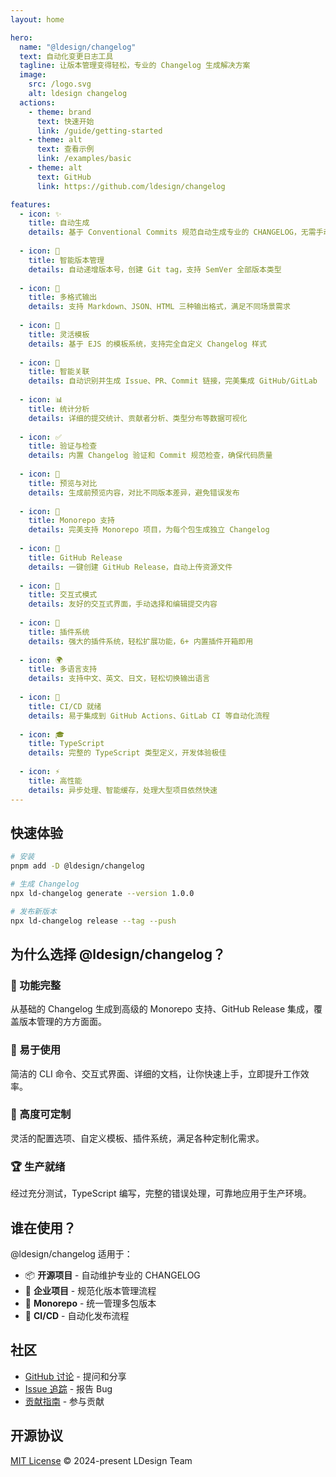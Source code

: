 ```yaml
---
layout: home

hero:
  name: "@ldesign/changelog"
  text: 自动化变更日志工具
  tagline: 让版本管理变得轻松，专业的 Changelog 生成解决方案
  image:
    src: /logo.svg
    alt: ldesign changelog
  actions:
    - theme: brand
      text: 快速开始
      link: /guide/getting-started
    - theme: alt
      text: 查看示例
      link: /examples/basic
    - theme: alt
      text: GitHub
      link: https://github.com/ldesign/changelog

features:
  - icon: ✨
    title: 自动生成
    details: 基于 Conventional Commits 规范自动生成专业的 CHANGELOG，无需手动维护
  
  - icon: 📌
    title: 智能版本管理
    details: 自动递增版本号，创建 Git tag，支持 SemVer 全部版本类型
  
  - icon: 📑
    title: 多格式输出
    details: 支持 Markdown、JSON、HTML 三种输出格式，满足不同场景需求
  
  - icon: 🎨
    title: 灵活模板
    details: 基于 EJS 的模板系统，支持完全自定义 Changelog 样式
  
  - icon: 🔗
    title: 智能关联
    details: 自动识别并生成 Issue、PR、Commit 链接，完美集成 GitHub/GitLab
  
  - icon: 📊
    title: 统计分析
    details: 详细的提交统计、贡献者分析、类型分布等数据可视化
  
  - icon: ✅
    title: 验证与检查
    details: 内置 Changelog 验证和 Commit 规范检查，确保代码质量
  
  - icon: 👀
    title: 预览与对比
    details: 生成前预览内容，对比不同版本差异，避免错误发布
  
  - icon: 🎯
    title: Monorepo 支持
    details: 完美支持 Monorepo 项目，为每个包生成独立 Changelog
  
  - icon: 🚀
    title: GitHub Release
    details: 一键创建 GitHub Release，自动上传资源文件
  
  - icon: 💬
    title: 交互式模式
    details: 友好的交互式界面，手动选择和编辑提交内容
  
  - icon: 🔌
    title: 插件系统
    details: 强大的插件系统，轻松扩展功能，6+ 内置插件开箱即用
  
  - icon: 🌍
    title: 多语言支持
    details: 支持中文、英文、日文，轻松切换输出语言
  
  - icon: 🤖
    title: CI/CD 就绪
    details: 易于集成到 GitHub Actions、GitLab CI 等自动化流程
  
  - icon: 🎓
    title: TypeScript
    details: 完整的 TypeScript 类型定义，开发体验极佳
  
  - icon: ⚡
    title: 高性能
    details: 异步处理、智能缓存，处理大型项目依然快速
---
```


## 快速体验

```bash
# 安装
pnpm add -D @ldesign/changelog

# 生成 Changelog
npx ld-changelog generate --version 1.0.0

# 发布新版本
npx ld-changelog release --tag --push
```

## 为什么选择 @ldesign/changelog？

### 🎯 功能完整

从基础的 Changelog 生成到高级的 Monorepo 支持、GitHub Release 集成，覆盖版本管理的方方面面。

### 💎 易于使用

简洁的 CLI 命令、交互式界面、详细的文档，让你快速上手，立即提升工作效率。

### 🔧 高度可定制

灵活的配置选项、自定义模板、插件系统，满足各种定制化需求。

### 🏆 生产就绪

经过充分测试，TypeScript 编写，完整的错误处理，可靠地应用于生产环境。

## 谁在使用？

@ldesign/changelog 适用于：

- 📦 **开源项目** - 自动维护专业的 CHANGELOG
- 🏢 **企业项目** - 规范化版本管理流程
- 🔨 **Monorepo** - 统一管理多包版本
- 🤖 **CI/CD** - 自动化发布流程

## 社区

- [GitHub 讨论](https://github.com/ldesign/changelog/discussions) - 提问和分享
- [Issue 追踪](https://github.com/ldesign/changelog/issues) - 报告 Bug
- [贡献指南](https://github.com/ldesign/changelog/blob/main/CONTRIBUTING.md) - 参与贡献

## 开源协议

[MIT License](https://github.com/ldesign/changelog/blob/main/LICENSE) © 2024-present LDesign Team
